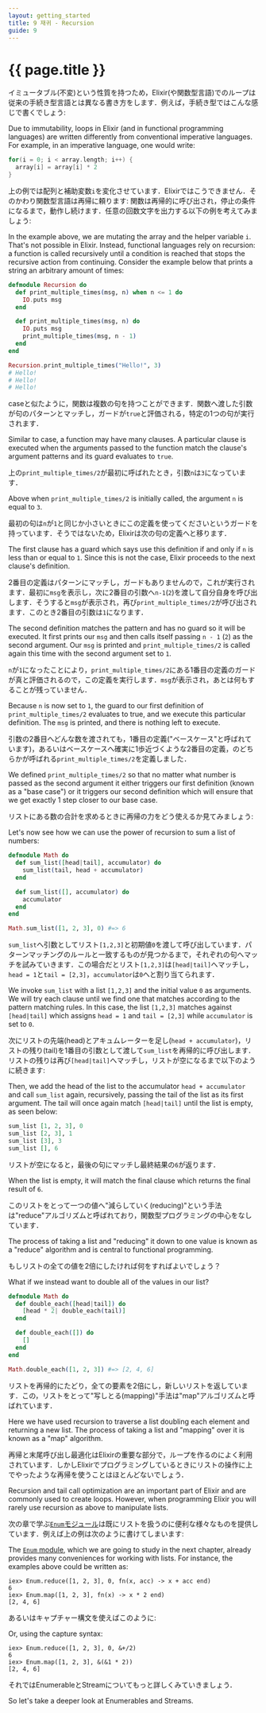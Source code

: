```yaml
---
layout: getting_started
title: 9 재귀 - Recursion
guide: 9
---
```


# {{ page.title }}

  <div class="toc"></div>

イミュータブル(不変)という性質を持つため，Elixir(や関数型言語)でのループは従来の手続き型言語とは異なる書き方をします．例えば，手続き型ではこんな感じで書くでしょう:

Due to immutability, loops in Elixir (and in functional programming languages) are written differently from conventional imperative languages. For example, in an imperative language, one would write:

```c
for(i = 0; i < array.length; i++) {
  array[i] = array[i] * 2
}
```

上の例では配列と補助変数`i`を変化させています．Elixirではこうできません．そのかわり関数型言語は再帰に頼ります: 関数は再帰的に呼び出され，停止の条件になるまで，動作し続けます．任意の回数文字を出力する以下の例を考えてみましょう:


In the example above, we are mutating the array and the helper variable `i`. That's not possible in Elixir. Instead, functional languages rely on recursion: a function is called recursively until a condition is reached that stops the recursive action from continuing. Consider the example below that prints a string an arbitrary amount of times:

```elixir
defmodule Recursion do
  def print_multiple_times(msg, n) when n <= 1 do
    IO.puts msg
  end

  def print_multiple_times(msg, n) do
    IO.puts msg
    print_multiple_times(msg, n - 1)
  end
end

Recursion.print_multiple_times("Hello!", 3)
# Hello!
# Hello!
# Hello!
```

caseと似たように，関数は複数の句を持つことができます．関数へ渡した引数が句のパターンとマッチし，ガードが`true`と評価される，特定の1つの句が実行されます．

Similar to case, a function may have many clauses. A particular clause is executed when the arguments passed to the function match the clause's argument patterns and its guard evaluates to `true`.

上の`print_multiple_times/2`が最初に呼ばれたとき，引数`n`は`3`になっています．

Above when `print_multiple_times/2` is initially called, the argument `n` is equal to `3`.

最初の句は`n`が`1`と同じか小さいときにこの定義を使ってくださいというガードを持っています．そうではないため，Elixirは次の句の定義へと移ります．

The first clause has a guard which says use this definition if and only if `n` is less than or equal to `1`. Since this is not the case, Elixir proceeds to the next clause's definition.

2番目の定義はパターンにマッチし，ガードもありませんので，これが実行されます．最初に`msg`を表示し，次に2番目の引数へ`n-1`(`2`)を渡して自分自身を呼び出します．そうすると`msg`が表示され，再び`print_multiple_times/2`が呼び出されます．このとき2番目の引数は`1`になります．

The second definition matches the pattern and has no guard so it will be executed. It first prints our `msg` and then calls itself passing `n - 1` (`2`) as the second argument. Our `msg` is printed and `print_multiple_times/2` is called again this time with the second argument set to `1`.

`n`が`1`になったことにより，`print_multiple_times/2`にある1番目の定義のガードが真と評価されるので，この定義を実行します．`msg`が表示され，あとは何もすることが残っていません．

Because `n` is now set to `1`, the guard to our first definition of `print_multiple_times/2` evaluates to true, and we execute this particular definition. The `msg` is printed, and there is nothing left to execute.

引数の2番目へどんな数を渡されても，1番目の定義("ベースケース"と呼ばれています)，あるいはベースケースへ確実に1歩近づくような2番目の定義，のどちらかが呼ばれる`print_multiple_times/2`を定義しました．

We defined `print_multiple_times/2` so that no matter what number is passed as the second argument it either triggers our first definition (known as a "base case") or it triggers our second definition which will ensure that we get exactly 1 step closer to our base case.

リストにある数の合計を求めるときに再帰の力をどう使えるか見てみましょう:

Let's now see how we can use the power of recursion to sum a list of numbers:

```elixir
defmodule Math do
  def sum_list([head|tail], accumulator) do
    sum_list(tail, head + accumulator)
  end

  def sum_list([], accumulator) do
    accumulator
  end
end

Math.sum_list([1, 2, 3], 0) #=> 6
```

`sum_list`へ引数としてリスト`[1,2,3]`と初期値`0`を渡して呼び出しています．パターンマッチングのルールと一致するものが見つかるまで，それぞれの句へマッチを試みていきます．この場合だとリスト`[1,2,3]`は`[head|tail]`へマッチし，`head = 1`と`tail = [2,3]`，`accumulator`は`0`へと割り当てられます．

We invoke `sum_list` with a list `[1,2,3]` and the initial value `0` as arguments. We will try each clause until we find one that matches according to the pattern matching rules. In this case, the list `[1,2,3]` matches against `[head|tail]` which assigns `head = 1` and `tail = [2,3]` while `accumulator` is set to `0`.

次にリストの先端(head)とアキュムレーターを足し(`head + accumulator`)，リストの残り(tail)を1番目の引数として渡して`sum_list`を再帰的に呼び出します．リストの残りは再び`[head|tail]`へマッチし，リストが空になるまで以下のように続きます:

Then, we add the head of the list to the accumulator `head + accumulator` and call `sum_list` again, recursively, passing the tail of the list as its first argument. The tail will once again match `[head|tail]` until the list is empty, as seen below:

```elixir
sum_list [1, 2, 3], 0
sum_list [2, 3], 1
sum_list [3], 3
sum_list [], 6
```

リストが空になると，最後の句にマッチし最終結果の`6`が返ります．

When the list is empty, it will match the final clause which returns the final result of `6`.

このリストをとって一つの値へ"減らしていく(reducing)"という手法は"reduce"アルゴリズムと呼ばれており，関数型プログラミングの中心をなしています．

The process of taking a list and "reducing" it down to one value is known as a "reduce" algorithm and is central to functional programming.

もしリストの全ての値を2倍にしたければ何をすればよいでしょう？

What if we instead want to double all of the values in our list?

```elixir
defmodule Math do
  def double_each([head|tail]) do
    [head * 2| double_each(tail)]
  end

  def double_each([]) do
    []
  end
end

Math.double_each([1, 2, 3]) #=> [2, 4, 6]
```

リストを再帰的にたどり，全ての要素を2倍にし，新しいリストを返しています．この，リストをとって"写しとる(mapping)"手法は"map"アルゴリズムと呼ばれています．

Here we have used recursion to traverse a list doubling each element and returning a new list. The process of taking a list and "mapping" over it is known as a "map" algorithm.

再帰と末尾呼び出し最適化はElixirの重要な部分で，ループを作るのによく利用されています．しかしElixirでプログラミングしているときにリストの操作に上でやったような再帰を使うことはほとんどないでしょう．

Recursion and tail call optimization are an important part of Elixir and are commonly used to create loops. However, when programming Elixir you will rarely use recursion as above to manipulate lists.

次の章で学ぶ[`Enum`モジュール](/docs/stable/elixir/Enum.html)は既にリストを扱うのに便利な様々なものを提供しています．例えば上の例は次のように書けてしまいます:

The [`Enum` module](/docs/stable/elixir/Enum.html), which we are going to study in the next chapter, already provides many conveniences for working with lists. For instance, the examples above could be written as:

```iex
iex> Enum.reduce([1, 2, 3], 0, fn(x, acc) -> x + acc end)
6
iex> Enum.map([1, 2, 3], fn(x) -> x * 2 end)
[2, 4, 6]
```

あるいはキャプチャー構文を使えばこのように:

Or, using the capture syntax:

```iex
iex> Enum.reduce([1, 2, 3], 0, &+/2)
6
iex> Enum.map([1, 2, 3], &(&1 * 2))
[2, 4, 6]
```

それではEnumerableとStreamについてもっと詳しくみていきましょう．

So let's take a deeper look at Enumerables and Streams.

